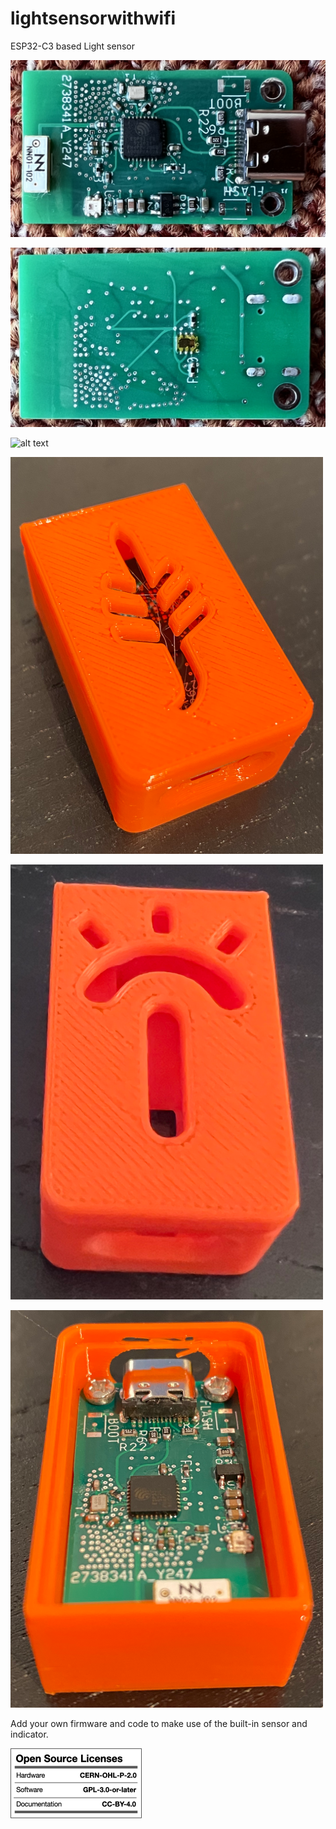 # lightsensorwithwifi
ESP32-C3 based Light sensor

![alt text](https://github.com/tanmoydutta/lightsensorwithwifi/blob/main/images/Board_Front.png?raw=true)

![alt text](https://github.com/tanmoydutta/lightsensorwithwifi/blob/main/images/Board_Back.png?raw=true)

![alt text](https://github.com/tanmoydutta/lightsensorwithwifi/blob/main/images/Board_Euro_Reference.png?raw=true)

![alt text](https://github.com/tanmoydutta/lightsensorwithwifi/blob/main/images/3D_Enclosure.png?raw=true)

![alt text](https://github.com/tanmoydutta/lightsensorwithwifi/blob/main/images/3D_SmartT.png?raw=true)

![alt text](https://github.com/tanmoydutta/lightsensorwithwifi/blob/main/images/Bond_in_enclosure.png?raw=true)

Add your own firmware and code to make use of the built-in sensor and indicator. 

![alt text](https://github.com/tanmoydutta/lightsensorwithwifi/blob/main/images/oshw_license-2.png?raw=true)
